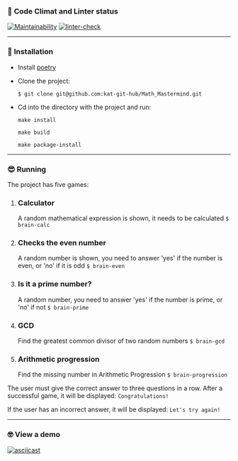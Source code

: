 ### 🌚 **Code Climat and Linter status**



[![Maintainability](https://api.codeclimate.com/v1/badges/7493d85bfc45f83da860/maintainability)](https://codeclimate.com/github/kat-git-hub/python-project-lvl1/maintainability)      [![linter-check](https://github.com/kat-git-hub/python-project-lvl1/actions/workflows/linter-check.yml/badge.svg)](https://github.com/kat-git-hub/python-project-lvl1/actions/workflows/linter-check.yml)

----

### 🤔 **Installation**



- Install [poetry](https://python-poetry.org/docs/#installation)

- Clone the project:

  `$ git clone git@github.com:kat-git-hub/Math_Mastermind.git`

- Cd into the directory with the project and run:

  `make install`

  `make build`

  `make package-install`

----

### 😎 **Running**



The project has five games:

1. ### <b>Calculator</b>

   A random mathematical expression is shown, it needs to be calculated
   `$ brain-calc`

2. ### <b>Checks the even number</b> 

   A random number is shown, you need to answer 'yes' if the number is even, or 'no' if it is odd
   `$ brain-even`

3. ### <b>Is it a prime number?</b> 

   A random number, you need to answer 'yes' if the number is prime, or 'no' if not
   `$ brain-prime`

4. ### <b>GCD</b> 

   Find the greatest common divisor of two random numbers
   `$ brain-gcd` 

5. ### <b>Arithmetic progression</b> 

   Find the missing number in Arithmetic Progression
   `$ brain-progression`




The user must give the correct answer to three questions in a row. After a successful game, it will be displayed:
`Congratulations!`

If the user has an incorrect answer, it will be displayed:
`Let's try again!`

-----

### 🤓 **View a demo**



[![asciicast](https://asciinema.org/a/UHKgVUJ6pQOnxrREOfKTbolsp.svg)](https://asciinema.org/a/UHKgVUJ6pQOnxrREOfKTbolsp)
